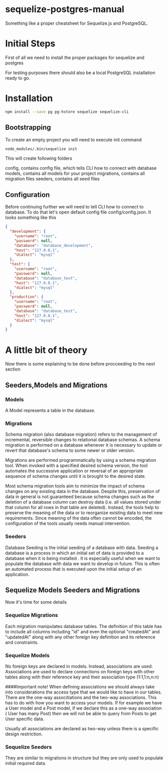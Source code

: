 # sequelize-postgres-manual
Something like a proper cheatsheet for Sequelize.js and PostgreSQL.

# Initial Steps
First of all we need to install the proper packages for sequelize and postgres

For testing purposes there should also be a local PostgreSQL installation ready to go.

# Installation
```bash
npm install --save pg pg-hstore sequelize sequelize-cli
```
## Bootstrapping
To create an empty project you will need to execute init command
```bash
node_modules/.bin/sequelize init
```
This will create following folders

config, contains config file, which tells CLI how to connect with database
models, contains all models for your project
migrations, contains all migration files
seeders, contains all seed files

## Configuration
Before continuing further we will need to tell CLI how to connect to database. To do that let's open default config file config/config.json. It looks something like this
```json
{
  "development": {
    "username": "root",
    "password": null,
    "database": "database_development",
    "host": "127.0.0.1",
    "dialect": "mysql"
  },
  "test": {
    "username": "root",
    "password": null,
    "database": "database_test",
    "host": "127.0.0.1",
    "dialect": "mysql"
  },
  "production": {
    "username": "root",
    "password": null,
    "database": "database_test",
    "host": "127.0.0.1",
    "dialect": "mysql"
  }
}
```
# A little bit of theory
Now there is some explaining to be done before procceeding to the next section

## Seeders,Models and Migrations
### Models
A Model represents a table in the database.

### Migrations
Schema migration (also database migration) refers to the management of incremental, reversible changes to relational database schemas. A schema migration is performed on a database whenever it is necessary to update or revert that database's schema to some newer or older version.

Migrations are performed programmatically by using a schema migration tool. When invoked with a specified desired schema version, the tool automates the successive application or reversal of an appropriate sequence of schema changes until it is brought to the desired state.

Most schema migration tools aim to minimize the impact of schema changes on any existing data in the database. Despite this, preservation of data in general is not guaranteed because schema changes such as the deletion of a database column can destroy data (i.e. all values stored under that column for all rows in that table are deleted). Instead, the tools help to preserve the meaning of the data or to reorganize existing data to meet new requirements. Since meaning of the data often cannot be encoded, the configuration of the tools usually needs manual intervention.

### Seeders
Database Seeding is the initial seeding of a database with data.
Seeding a database is a process in which an initial set of data is provided to a database when it is being installed .
It is especially useful when we want to populate the database with data we want to develop in future.
This is often an automated process that is executed upon the initial setup of an application.

## Sequelize Models Seeders and Migrations
Now it's time for some details
### Sequelize Migrations
Each migration manipulates database tables. The definition of this table has to include all columns including "id" and even the optional "createdAt" and "updatedAt" along with any other foreign key definition and its reference and constraints.
### Sequelize Models
No foreign keys are declared in models. Instead, associations are used. Associations are used to declare connections on foreign keys with other tables along with their reference key and their association type (1:1,1:n,n:n)

####Important note!
When defining associations we should always take into considerations the access type that we would like to have in our tables.
There are the one-way associtiations and the two-way associations. This has to do with how you want to access your models.
If for example we have a User model and a Post model, if we declare this as a one-way association ( User has many Post) then we will not be able to query from Posts to get User specific data.

Usually all associations are declared as two-way unless there is a specific design restriction.

### Sequelize Seeders
They are similar to migrations in structure but they are only used to populate initial required data.

